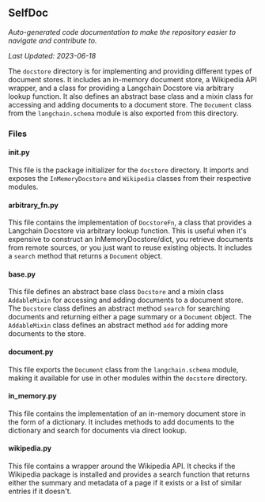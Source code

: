 <!--- START SELFDOC --->
## SelfDoc
_Auto-generated code documentation to make the repository easier to navigate and contribute to._

_Last Updated: 2023-06-18_

The `docstore` directory is for implementing and providing different types of document stores. It includes an in-memory document store, a Wikipedia API wrapper, and a class for providing a Langchain Docstore via arbitrary lookup function. It also defines an abstract base class and a mixin class for accessing and adding documents to a document store. The `Document` class from the `langchain.schema` module is also exported from this directory.

### Files
#### __init__.py
This file is the package initializer for the `docstore` directory. It imports and exposes the `InMemoryDocstore` and `Wikipedia` classes from their respective modules.

#### arbitrary_fn.py
This file contains the implementation of `DocstoreFn`, a class that provides a Langchain Docstore via arbitrary lookup function. This is useful when it's expensive to construct an InMemoryDocstore/dict, you retrieve documents from remote sources, or you just want to reuse existing objects. It includes a `search` method that returns a `Document` object.

#### base.py
This file defines an abstract base class `Docstore` and a mixin class `AddableMixin` for accessing and adding documents to a document store. The `Docstore` class defines an abstract method `search` for searching documents and returning either a page summary or a `Document` object. The `AddableMixin` class defines an abstract method `add` for adding more documents to the store.

#### document.py
This file exports the `Document` class from the `langchain.schema` module, making it available for use in other modules within the `docstore` directory.

#### in_memory.py
This file contains the implementation of an in-memory document store in the form of a dictionary. It includes methods to add documents to the dictionary and search for documents via direct lookup.

#### wikipedia.py
This file contains a wrapper around the Wikipedia API. It checks if the Wikipedia package is installed and provides a search function that returns either the summary and metadata of a page if it exists or a list of similar entries if it doesn't.

<!--- END SELFDOC --->